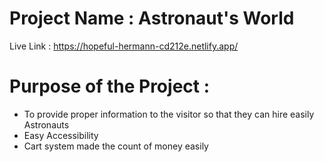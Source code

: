 # Project Name : Astronaut's World
Live Link : https://hopeful-hermann-cd212e.netlify.app/

# Purpose of the Project :
<ul>
  <li>To provide proper information to the visitor so that they can hire easily Astronauts</li>
  <li>Easy Accessibility</li>
  <li>Cart system made the count of money easily</li>
</ul>

